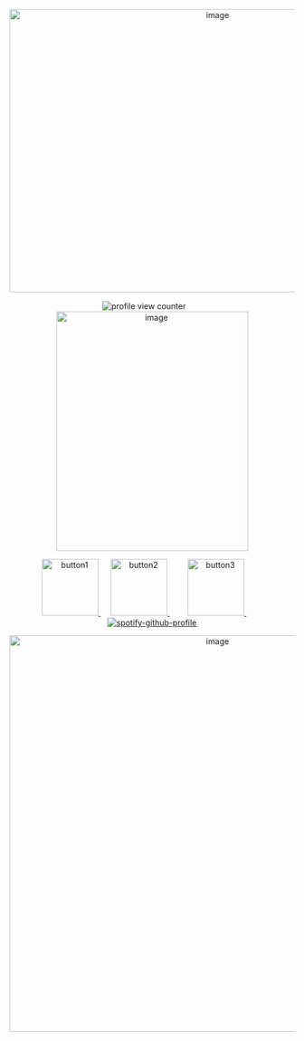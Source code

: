 <p align="center">
<img width="720" height="500" alt="image" src="https://github.com/user-attachments/assets/bc1363d6-02a2-4f40-811b-4d25424f7211"
</p>


<p align="center">
 <img src="https://komarev.com/ghpvc/?username=luuvbite&style=for-the-badge&color=fe788d&label=shooting_stars" alt="profile view counter">　　
 <img width="339" height="423" alt="image" src="https://github.com/user-attachments/assets/7937a001-cbb9-4bd7-96b3-4ff96c9ffd8f" />
</p>

<p align="center">
  <a href="https://luuvbite.straw.page/">
    <img src="https://github.com/user-attachments/assets/3f365fa4-2990-4c7c-a3aa-8c0109c8e598" alt="button1" width="100">
  </a>　
  <a href="https://rentry.co/luuvbite">
    <img src="https://github.com/user-attachments/assets/2201238f-dc14-4d77-b416-3b457e4791fe" alt="button2" width="100">
  </a>　　
  <a href="https://luuvbite.atabook.org/">
    <img src="https://github.com/user-attachments/assets/0ff1e6e2-f6cf-429f-ab74-b9a9625155f0" alt="button3" width="100">
  </a>　　
 
  <a href="https://github.com/kittinan/spotify-github-profile">
    <img src="https://spotify-github-profile.kittinanx.com/api/view?uid=31rcxzij7oqnpmtxkcufjzuubiui&cover_image=true&theme=natemoo-re&show_offline=true&background_color=a8578d&interchange=false&bar_color=fe788d&bar_color_cover=false" alt="spotify-github-profile">
  </a>
  
</p>

<p align="center">
<img width="720" height="700" alt="image" src="https://github.com/user-attachments/assets/23c24e85-a93d-4ee6-b205-3a7f38cb35a0" />
</p>
